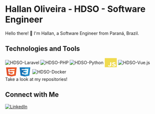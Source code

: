 # Hallan Oliveira - HDSO - Software Engineer

Hello there! 👋 I'm Hallan, a Software Engineer from Paraná, Brazil.

## Technologies and Tools

<div style="display: inline-block;">
  <img style="vertical-align: middle;" alt="HDSO-Laravel" title="Laravel" height="30" width="30" src="https://static-00.iconduck.com/assets.00/laravel-icon-1990x2048-xawylrh0.png">
  <img style="vertical-align: middle;" alt="HDSO-PHP" title="PHP" height="30" width="40" src="https://raw.githubusercontent.com/jmnote/z-icons/master/svg/php.svg">
  <img style="vertical-align: middle;" alt="HDSO-Python" title="Python" height="30" width="40" src="https://static-00.iconduck.com/assets.00/python-icon-512x509-pb65l7gl.png">
  <img style="vertical-align: middle;" alt="HDSO-Js" title="Javascript" height="30" width="40" src="https://raw.githubusercontent.com/devicons/devicon/master/icons/javascript/javascript-plain.svg">
  <img style="vertical-align: middle;" alt="HDSO-Vue.js" title="Vue.js" height="30" width="30" src="https://static-00.iconduck.com/assets.00/vue-js-icon-2048x1766-btrgkrhi.png">
  <img style="vertical-align: middle;" alt="HDSO-HTML" title="HTML" height="30" width="40" src="https://raw.githubusercontent.com/devicons/devicon/master/icons/html5/html5-original.svg">
  <img style="vertical-align: middle;" alt="HDSO-CSS" title="CSS" height="30" width="40" src="https://raw.githubusercontent.com/devicons/devicon/master/icons/css3/css3-original.svg">
  <img style="vertical-align: middle;" alt="HDSO-Docker" title="Docker" height="30" width="30" src="https://static-00.iconduck.com/assets.00/docker-icon-512x438-ga1hb37h.png">
</div>

<br/>
Take a look at my repositories!

## Connect with Me

[![LinkedIn](https://img.shields.io/badge/-LinkedIn-%230077B5?style=for-the-badge&logo=linkedin&logoColor=white)](https://www.linkedin.com/in/hallan-douglas-ti/)
